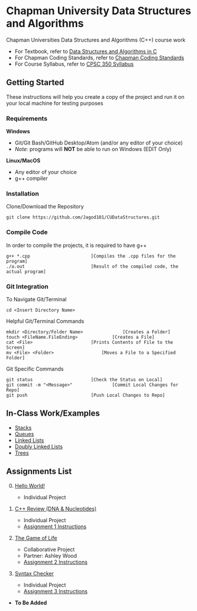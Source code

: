 # Chapman University Data Structures and Algorithms
Chapman Universities Data Structures and Algorithms (C++) course work

- For Textbook, refer to [Data Structures and Algorithms in C](CourseInfo/data-structures-and-algorithms-in-c.pdf)
- For Chapman Coding Standards, refer to [Chapman Coding Standards](CourseInfo/ChapmanCodingStandards.pdf)
- For Course Syllabus, refer to [CPSC 350 Syllabus](CourseInfo/CPSC350Syllabus.pdf)

## Getting Started
These instructions will help you create a copy of the project and run it on your local machine for testing purposes

### Requirements
**Windows**
- Git/Git Bash/GitHub Desktop/Atom (and/or any editor of your choice)
- _Note:_ programs will **NOT** be able to run on Windows (EDIT Only)

**Linux/MacOS**
- Any editor of your choice
- g++ compiler

### Installation
Clone/Download the Repository
```
git clone https://github.com/Jagod101/CUDataStructures.git
```

### Compile Code
In order to compile the projects, it is required to have g++
```
g++ *.cpp						[Compiles the .cpp files for the program]
./a.out							[Result of the compiled code, the actual program]
```

### Git Integration
To Navigate Git/Terminal
```
cd <Insert Directory Name>
```
Helpful Git/Terminal Commands
```
mkdir <Directory/Folder Name>				[Creates a Folder]
touch <FileName.FileEnding>				[Creates a File]
cat <File>						[Prints Contents of File to the Screen]
mv <File> <Folder>					[Moves a File to a Specified Folder]
```
Git Specific Commands
```
git status						[Check the Status on Local]
git commit -m "<Message>"				[Commit Local Changes for Repo]
git push						[Push Local Changes to Repo]
```

## In-Class Work/Examples
- [Stacks](In-Class/Stacks/)
- [Queues](In-Class/Queues/)
- [Linked Lists](In-Class/LinkedLists/LinkedList.cpp)
- [Doubly Linked Lists](In-Class/LinkedLists/DoublyLinkedList.cpp)
- [Trees](In-Class/Trees/)

## Assignments List
0. [Hello World!](Assignments/Assignment0/)
	- Individual Project

1. [C++ Review (DNA & Nucleotides)](Assignments/Assignment1/)
	- Individual Project
	- [Assignment 1 Instructions](Assignments/Assignment1/assign1spec.pdf)

2. [The Game of Life](Assignments/Assignment2/)
	- Collaborative Project
	- Partner: Ashley Wood
	- [Assignment 2 Instructions](Assignments/Assignment2/assign2_Life.pdf)

3. [Syntax Checker](Assignments/Assignment3/)
	- Individual Project
	- [Assignment 3 Instructions](Assignments/Assignment3/assign3.pdf)

- **To Be Added**
